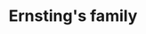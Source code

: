 ---
title: "Ernsting's family"
url: /hannover/ernstings-family-badenstedter-strasse/
shop: Kleidung
---